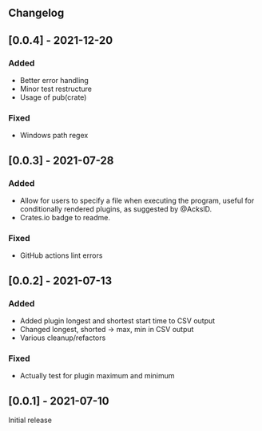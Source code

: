 ## Changelog

## [0.0.4] - 2021-12-20

### Added
- Better error handling
- Minor test restructure
- Usage of pub(crate)

### Fixed
- Windows path regex

## [0.0.3] - 2021-07-28

### Added
- Allow for users to specify a file when executing the program, useful for
  conditionally rendered plugins, as suggested by @AckslD.
- Crates.io badge to readme.

### Fixed
- GitHub actions lint errors

## [0.0.2] - 2021-07-13

### Added
- Added plugin longest and shortest start time to CSV output
- Changed longest, shorted -> max, min in CSV output
- Various cleanup/refactors

### Fixed
- Actually test for plugin maximum and minimum

## [0.0.1] - 2021-07-10

Initial release
